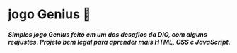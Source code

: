 # jogo Genius 🤔
##### Simples jogo Genius feito em um dos desafios da DIO, com alguns reajustes. Projeto bem legal para aprender mais HTML, CSS e JavaScript.
